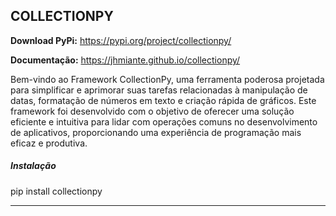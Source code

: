 <link rel="stylesheet" href="https://stackpath.bootstrapcdn.com/bootstrap/4.3.1/css/bootstrap.min.css">

## COLLECTIONPY

<b>Download PyPi:</b> <a class="text-decoration-none text-dark" href="https://pypi.org/project/collectionpy/" target="_blank">https://pypi.org/project/collectionpy/</a>

<b>Documentação:</b> <a class="text-decoration-none text-dark" href="https://jhmiante.github.io/collectionpy/" target="_blank">https://jhmiante.github.io/collectionpy/</a>


<p class="mt-2">Bem-vindo ao Framework CollectionPy, uma ferramenta poderosa projetada para simplificar e aprimorar suas tarefas relacionadas à manipulação de datas, formatação de números em texto e criação rápida de gráficos. Este framework foi desenvolvido com o objetivo de oferecer uma solução eficiente e intuitiva para lidar com operações comuns no desenvolvimento de aplicativos, proporcionando uma experiência de programação mais eficaz e produtiva.</p>

<h5 class="mt-4">Instalação</h5>
<p class="mt-2 border border-4 p-2 text-primary">pip install collectionpy</p>

<hr>
